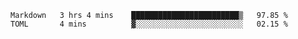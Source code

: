 <!--START_SECTION:waka-->

```text
Markdown   3 hrs 4 mins    ████████████████████████▒   97.85 %
TOML       4 mins          ▓░░░░░░░░░░░░░░░░░░░░░░░░   02.15 %
```

<!--END_SECTION:waka-->
